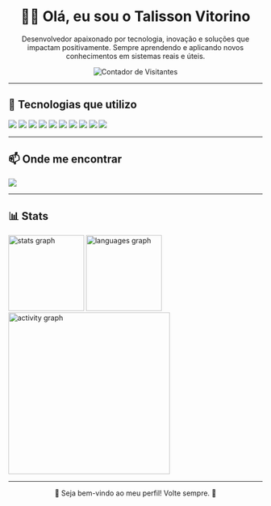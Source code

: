 <h1 align="center">👨‍💻 Olá, eu sou o Talisson Vitorino</h1>

<p align="center">Desenvolvedor apaixonado por tecnologia, inovação e soluções que impactam positivamente. Sempre aprendendo e aplicando novos conhecimentos em sistemas reais e úteis.</p>

<p align="center">
  <img src="https://komarev.com/ghpvc/?username=TalissonVitorino&style=flat-square&color=1E90FF" alt="Contador de Visitantes"/>
</p>

---

<h2 align="left">🚀 Tecnologias que utilizo</h2>

<p align="left">
  <img src="https://img.shields.io/badge/C%23-239120?style=for-the-badge&logo=c-sharp&logoColor=white" />
  <img src="https://img.shields.io/badge/Kotlin-7F52FF?style=for-the-badge&logo=kotlin&logoColor=white" />
  <img src="https://img.shields.io/badge/JavaScript-F7DF1E?style=for-the-badge&logo=javascript&logoColor=black" />
  <img src="https://img.shields.io/badge/HTML5-E34F26?style=for-the-badge&logo=html5&logoColor=white" />
  <img src="https://img.shields.io/badge/CSS3-1572B6?style=for-the-badge&logo=css3&logoColor=white" />
  <img src="https://img.shields.io/badge/Node.js-339933?style=for-the-badge&logo=nodedotjs&logoColor=white" />
  <img src="https://img.shields.io/badge/MySQL-4479A1?style=for-the-badge&logo=mysql&logoColor=white" />
  <img src="https://img.shields.io/badge/SQLite-003B57?style=for-the-badge&logo=sqlite&logoColor=white" />
  <img src="https://img.shields.io/badge/Docker-2496ED?style=for-the-badge&logo=docker&logoColor=white" />
  <img src="https://img.shields.io/badge/.NET-512BD4?style=for-the-badge&logo=dotnet&logoColor=white" />
</p>

---

<h2 align="left">📫 Onde me encontrar</h2>

<p align="left">
  <a href="https://www.linkedin.com/in/talissonvitorino/" target="_blank">
    <img src="https://img.shields.io/badge/-LinkedIn-%230077B5?style=for-the-badge&logo=linkedin&logoColor=white"/>
  </a>
</p>

---

<h2 align="left">📊 Stats</h2>

<div align="left">
  <img src="https://github-readme-stats.vercel.app/api?username=TalissonVitorino&show_icons=true&count_private=true&include_all_commits=true&theme=tokyonight&hide_border=false&title_color=FFD700&icon_color=FFD700&text_color=1E90FF&bg_color=0D1117" height="150" alt="stats graph" />
  
  <img src="https://github-readme-stats.vercel.app/api/top-langs?username=TalissonVitorino&layout=compact&langs_count=5&theme=tokyonight&hide_border=false&title_color=FFD700&text_color=1E90FF&bg_color=0D1117" height="150" alt="languages graph" />
  
  <img src="https://github-readme-activity-graph.vercel.app/graph?username=TalissonVitorino&theme=github-compact&bg_color=0D1117&color=1E90FF&line=FFD700&point=1E90FF&area=true&hide_border=false" height="320" alt="activity graph" />
</div>

---

<p align="center">🧠 Seja bem-vindo ao meu perfil! Volte sempre. 🚀</p>
